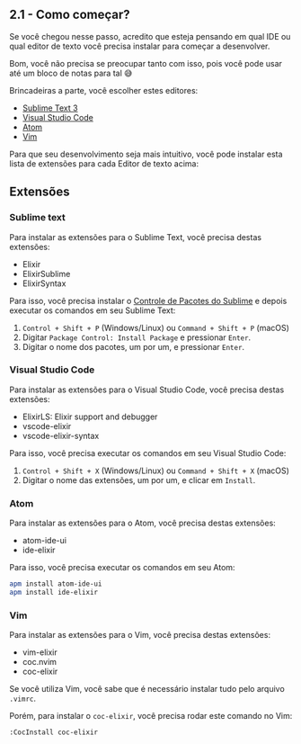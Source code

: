 ## 2.1 - Como começar?

Se você chegou nesse passo, acredito que esteja pensando em qual IDE ou qual editor de texto você precisa instalar para começar a desenvolver.

Bom, você não precisa se preocupar tanto com isso, pois você pode usar até um bloco de notas para tal 😅

Brincadeiras a parte, você escolher estes editores:

 - [Sublime Text 3](https://www.sublimetext.com/3)
 - [Visual Studio Code](https://code.visualstudio.com/download)
 - [Atom](https://atom.io/)
 - [Vim](https://www.vim.org/download.php)

Para que seu desenvolvimento seja mais intuitivo, você pode instalar esta lista de extensões para cada Editor de texto acima:

## Extensões

### Sublime text

Para instalar as extensões para o Sublime Text, você precisa destas extensões:

 - Elixir
 - ElixirSublime
 - ElixirSyntax

Para isso, você precisa instalar o [Controle de Pacotes do Sublime](https://packagecontrol.io/installation#st3) e depois executar os comandos em seu Sublime Text:

1. `Control + Shift + P` (Windows/Linux) ou `Command + Shift + P` (macOS)
2. Digitar `Package Control: Install Package` e pressionar `Enter`.
3. Digitar o nome dos pacotes, um por um, e pressionar `Enter`.

### Visual Studio Code

Para instalar as extensões para o Visual Studio Code, você precisa destas extensões:

 - ElixirLS: Elixir support and debugger
 - vscode-elixir
 - vscode-elixir-syntax

Para isso, você precisa executar os comandos em seu Visual Studio Code:

1. `Control + Shift + X` (Windows/Linux) ou `Command + Shift + X` (macOS)
2. Digitar o nome das extensões, um por um, e clicar em `Install`.

### Atom

Para instalar as extensões para o Atom, você precisa destas extensões:

 - atom-ide-ui
 - ide-elixir

Para isso, você precisa executar os comandos em seu Atom:

```sh
apm install atom-ide-ui
apm install ide-elixir
```

### Vim

Para instalar as extensões para o Vim, você precisa destas extensões:

 - vim-elixir
 - coc.nvim
 - coc-elixir

Se você utiliza Vim, você sabe que é necessário instalar tudo pelo arquivo `.vimrc`.

Porém, para instalar o `coc-elixir`, você precisa rodar este comando no Vim:

```sh
:CocInstall coc-elixir
```
